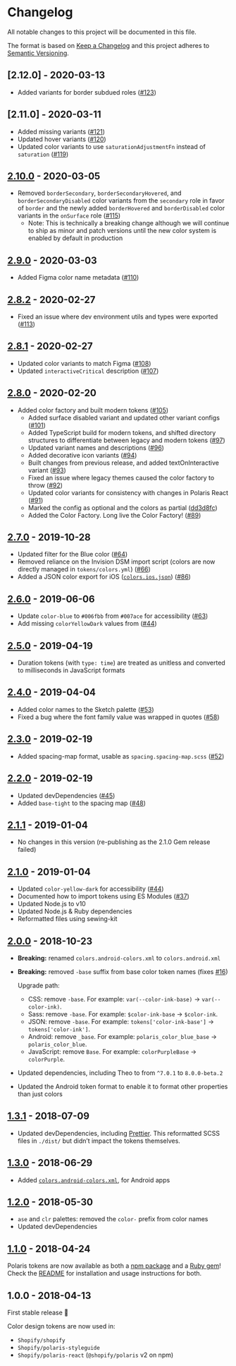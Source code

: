# Changelog

All notable changes to this project will be documented in this file.

The format is based on [Keep a Changelog](http://keepachangelog.com/en/1.0.0/)
and this project adheres to [Semantic Versioning](http://semver.org/spec/v2.0.0.html).

<!-- ## [Unreleased] -->

## [2.12.0] - 2020-03-13

- Added variants for border subdued roles ([#123](https://github.com/Shopify/polaris-tokens/pull/123))

## [2.11.0] - 2020-03-11

- Added missing variants ([#121](https://github.com/Shopify/polaris-tokens/pull/121))
- Updated hover variants ([#120](https://github.com/Shopify/polaris-tokens/pull/120))
- Updated color variants to use `saturationAdjustmentFn` instead of `saturation` ([#119](https://github.com/Shopify/polaris-tokens/pull/119))

## [2.10.0] - 2020-03-05

- Removed `borderSecondary`, `borderSecondaryHovered`, and `borderSecondaryDisabled` color variants from the `secondary` role in favor of `border` and the newly added `borderHovered` and `borderDisabled` color variants in the `onSurface` role ([#115](https://github.com/Shopify/polaris-tokens/pull/115))
  - Note: This is technically a breaking change although we will continue to ship as minor and patch versions until the new color system is enabled by default in production

## [2.9.0] - 2020-03-03

- Added Figma color name metadata ([#110](https://github.com/Shopify/polaris-tokens/pull/110))

## [2.8.2] - 2020-02-27

- Fixed an issue where dev environment utils and types were exported ([#113](https://github.com/Shopify/polaris-tokens/pull/113))

## [2.8.1] - 2020-02-27

- Updated color variants to match Figma ([#108](https://github.com/Shopify/polaris-tokens/pull/108))
- Updated `interactiveCritical` description ([#107](https://github.com/Shopify/polaris-tokens/pull/107))

## [2.8.0] - 2020-02-20

- Added color factory and built modern tokens ([#105](https://github.com/Shopify/polaris-tokens/pull/105))
  - Added surface disabled variant and updated other variant configs ([#101](https://github.com/Shopify/polaris-tokens/pull/101))
  - Added TypeScript build for modern tokens, and shifted directory structures to differentiate between legacy and modern tokens ([#97](https://github.com/Shopify/polaris-tokens/pull/97))
  - Updated variant names and descriptions ([#96](https://github.com/Shopify/polaris-tokens/pull/96))
  - Added decorative icon variants ([#94](https://github.com/Shopify/polaris-tokens/pull/94))
  - Built changes from previous release, and added textOnInteractive variant ([#93](https://github.com/Shopify/polaris-tokens/pull/93))
  - Fixed an issue where legacy themes caused the color factory to throw ([#92](https://github.com/Shopify/polaris-tokens/pull/92))
  - Updated color variants for consistency with changes in Polaris React ([#91](https://github.com/Shopify/polaris-tokens/pull/91))
  - Marked the config as optional and the colors as partial ([dd3d8fc](https://github.com/Shopify/polaris-tokens/commit/dd3d8fc05572fb03e764a85a0519bbd3dde11855))
  - Added the Color Factory. Long live the Color Factory! ([#89](https://github.com/Shopify/polaris-tokens/pull/89))

## [2.7.0] - 2019-10-28

- Updated filter for the Blue color ([#64](https://github.com/Shopify/polaris-tokens/pull/64))
- Removed reliance on the Invision DSM import script (colors are now directly managed in `tokens/colors.yml`) ([#66](https://github.com/Shopify/polaris-tokens/pull/66))
- Added a JSON color export for iOS ([`colors.ios.json`](/dist/colors.ios.json)) ([#86](https://github.com/Shopify/polaris-tokens/pull/86))

## [2.6.0] - 2019-06-06

- Update `color-blue` to `#006fbb` from `#007ace` for accessibility ([#63](https://github.com/Shopify/polaris-tokens/pull/63))
- Add missing `colorYellowDark` values from ([#44](https://github.com/Shopify/polaris-tokens/pull/44))

## [2.5.0] - 2019-04-19

- Duration tokens (with `type: time`) are treated as unitless and converted to milliseconds in JavaScript formats

## [2.4.0] - 2019-04-04

- Added color names to the Sketch palette ([#53](https://github.com/Shopify/polaris-tokens/pull/53))
- Fixed a bug where the font family value was wrapped in quotes ([#58](https://github.com/Shopify/polaris-tokens/pull/58))

## [2.3.0] - 2019-02-19

- Added spacing-map format, usable as `spacing.spacing-map.scss` ([#52](https://github.com/Shopify/polaris-tokens/pull/52))

## [2.2.0] - 2019-02-19

- Updated devDependencies ([#45](https://github.com/Shopify/polaris-tokens/pull/45))
- Added `base-tight` to the spacing map ([#48](https://github.com/Shopify/polaris-tokens/pull/48))

## [2.1.1] - 2019-01-04

- No changes in this version (re-publishing as the 2.1.0 Gem release failed)

## [2.1.0] - 2019-01-04

- Updated `color-yellow-dark` for accessibility ([#44](https://github.com/Shopify/polaris-tokens/pull/44))
- Documented how to import tokens using ES Modules ([#37](https://github.com/Shopify/polaris-tokens/pull/37))
- Updated Node.js to v10
- Updated Node.js & Ruby dependencies
- Reformatted files using sewing-kit

## [2.0.0] - 2018-10-23

- **Breaking:** renamed `colors.android-colors.xml` to `colors.android.xml`
- **Breaking:** removed `-base` suffix from base color token names (fixes [#16](https://github.com/Shopify/polaris-tokens/issues/16))

  Upgrade path:

  - CSS: remove `-base`. For example: `var(--color-ink-base)` → `var(--color-ink)`.
  - Sass: remove `-base`. For example: `$color-ink-base` → `$color-ink`.
  - JSON: remove `-base`. For example: `tokens['color-ink-base']` → `tokens['color-ink']`.
  - Android: remove `_base`. For example: `polaris_color_blue_base` → `polaris_color_blue`.
  - JavaScript: remove `Base`. For example: `colorPurpleBase` → `colorPurple`.

- Updated dependencies, including Theo to from `^7.0.1` to `8.0.0-beta.2`
- Updated the Android token format to enable it to format other properties than just colors

## [1.3.1] - 2018-07-09

- Updated devDependencies, including [Prettier](https://prettier.io/). This reformatted SCSS files in `./dist/` but didn’t impact the tokens themselves.

## [1.3.0] - 2018-06-29

- Added [`colors.android-colors.xml`](https://github.com/Shopify/polaris-tokens/blob/master/dist/colors.android-colors.xml), for Android apps

## [1.2.0] - 2018-05-30

- `ase` and `clr` palettes: removed the `color-` prefix from color names
- Updated devDependencies

## [1.1.0] - 2018-04-24

Polaris tokens are now available as both a [npm package](https://www.npmjs.com/package/@shopify/polaris-tokens) and a [Ruby gem](https://rubygems.org/gems/polaris_tokens)! Check the [README](https://github.com/Shopify/polaris-tokens/blob/master/README.md) for installation and usage instructions for both.

## 1.0.0 - 2018-04-13

First stable release 🎉

Color design tokens are now used in:

- `Shopify/shopify`
- `Shopify/polaris-styleguide`
- `Shopify/polaris-react` (`@shopify/polaris` v2 on npm)

[unreleased]: https://github.com/Shopify/polaris-tokens/compare/v2.10.0...HEAD
[2.10.0]: https://github.com/Shopify/polaris-tokens/compare/v2.9.0...v2.10.0
[2.9.0]: https://github.com/Shopify/polaris-tokens/compare/v2.8.2...v2.9.0
[2.8.2]: https://github.com/Shopify/polaris-tokens/compare/v2.8.1...v2.8.2
[2.8.1]: https://github.com/Shopify/polaris-tokens/compare/v2.8.0...v2.8.1
[2.8.0]: https://github.com/Shopify/polaris-tokens/compare/v2.7.0...v2.8.0
[2.7.0]: https://github.com/Shopify/polaris-tokens/compare/v2.6.0...v2.7.0
[2.6.0]: https://github.com/Shopify/polaris-tokens/compare/v2.5.0...v2.6.0
[2.5.0]: https://github.com/Shopify/polaris-tokens/compare/v2.4.0...v2.5.0
[2.4.0]: https://github.com/Shopify/polaris-tokens/compare/v2.3.0...v2.4.0
[2.3.0]: https://github.com/Shopify/polaris-tokens/compare/v2.2.0...v2.3.0
[2.2.0]: https://github.com/Shopify/polaris-tokens/compare/v2.1.1...v2.2.0
[2.1.1]: https://github.com/Shopify/polaris-tokens/compare/v2.1.0...v2.1.1
[2.1.0]: https://github.com/Shopify/polaris-tokens/compare/v2.0.0...v2.1.0
[2.0.0]: https://github.com/Shopify/polaris-tokens/compare/v1.3.1...v2.0.0
[1.3.1]: https://github.com/Shopify/polaris-tokens/compare/v1.3.0...v1.3.1
[1.3.0]: https://github.com/Shopify/polaris-tokens/compare/v1.2.0...v1.3.0
[1.2.0]: https://github.com/Shopify/polaris-tokens/compare/v1.1.0...v1.2.0
[1.1.0]: https://github.com/Shopify/polaris-tokens/compare/v1.0.0...v1.1.0

